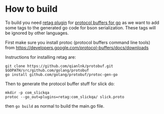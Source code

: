 How to build
============

To build you need [retag plugin](https://github.com/qianlnk/protobuf/tree/master/protoc-gen-go/retag) for 
[protocol buffers for go](https://github.com/golang/protobuf) as we want to add some tags to the generated
go code for bson serialization.  These tags will be ignored by other languages.


First make sure you install protoc (protocol buffers command line tools) from https://developers.google.com/protocol-buffers/docs/downloads

Instructions for installing retag are:

```
git clone https://github.com/qianlnk/protobuf.git $GOPATH/src/github.com/golang/protobuf
go install github.com/golang/protobuf/protoc-gen-go
```

Then to generate the protocol buffer stuff for slick do:

```
mkdir -p com_slickqa
protoc --go_out=plugins=retag:com_slickqa/ slick.proto
```

then `go build` as normal to build the main.go file.
